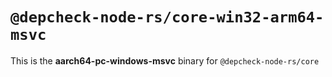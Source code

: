 # `@depcheck-node-rs/core-win32-arm64-msvc`

This is the **aarch64-pc-windows-msvc** binary for `@depcheck-node-rs/core`
